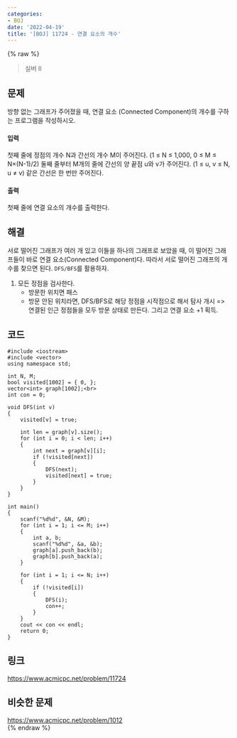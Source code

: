 ```yaml
---
categories:
- BOJ
date: '2022-04-19'
title: '[BOJ] 11724 - 연결 요소의 개수'
---
```


{% raw %}
> 실버 II<br>

## 문제
방향 없는 그래프가 주어졌을 때, 연결 요소 (Connected Component)의 개수를 구하는 프로그램을 작성하시오.

#### 입력
첫째 줄에 정점의 개수 N과 간선의 개수 M이 주어진다. (1 ≤ N ≤ 1,000, 0 ≤ M ≤ N×(N-1)/2) 둘째 줄부터 M개의 줄에 간선의 양 끝점 u와 v가 주어진다. (1 ≤ u, v ≤ N, u ≠ v) 같은 간선은 한 번만 주어진다.

#### 출력
첫째 줄에 연결 요소의 개수를 출력한다.

##  해결
서로 떨어진 그래프가 여러 개 있고 이들을 하나의 그래프로 보았을 때, 이 떨어진 그래프들이 바로 연결 요소(Connected Component)다. 따라서 서로 떨어진 그래프의 개수를 찾으면 된다. `DFS/BFS`를 활용하자.

1. 모든 정점을 검사한다.
	- 방문한 위치면 패스
	- 방문 안된 위치라면, DFS/BFS로 해당 정점을 시작점으로 해서 탐사 개시 => 연결된 인근 정점들을 모두 방문 상태로 만든다. 그리고 연결 요소 +1 획득.<br>

## 코드
```
#include <iostream>
#include <vector>
using namespace std;

int N, M;
bool visited[1002] = { 0, };
vector<int> graph[1002];<br>
int con = 0;

void DFS(int v)
{
	visited[v] = true;

	int len = graph[v].size();
	for (int i = 0; i < len; i++)
	{
		int next = graph[v][i];
		if (!visited[next])
		{
			DFS(next);
			visited[next] = true;
		}
	}
}

int main()
{
	scanf("%d%d", &N, &M);
	for (int i = 1; i <= M; i++)
	{
		int a, b;
		scanf("%d%d", &a, &b);
		graph[a].push_back(b);
		graph[b].push_back(a);
	}

	for (int i = 1; i <= N; i++)
	{
		if (!visited[i])
		{
			DFS(i);
			con++;
		}
	}
	cout << con << endl;
	return 0;
}
```

## 링크
https://www.acmicpc.net/problem/11724<br>

## 비슷한 문제
https://www.acmicpc.net/problem/1012<br>
{% endraw %}